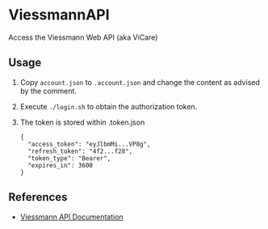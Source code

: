 # ViessmannAPI
Access the Viessmann Web API (aka ViCare)

## Usage

1. Copy `account.json` to `.account.json` and change the content as advised by the comment.
2. Execute `./login.sh` to obtain the authorization token.
3. The token is stored within .token.json

    ```
    {
      "access_token": "eyJlbmMi...VP8g",
      "refresh_token": "4f2...f28",
      "token_type": "Bearer",
      "expires_in": 3600
    }
    ```

## References

-  [Viessmann API Documentation](https://documentation.viessmann.com/static/getting-started)
